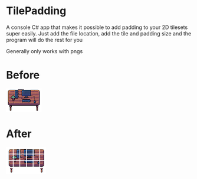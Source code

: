 # TilePadding

A console C# app that makes it possible to add padding to your 2D tilesets super easily. Just add the file location, add the tile and padding size and the program will do the rest for you

Generally only works with pngs

# Before
![Screenshot](Desk.png)

# After
![Screenshot](Desk_padded.png)
